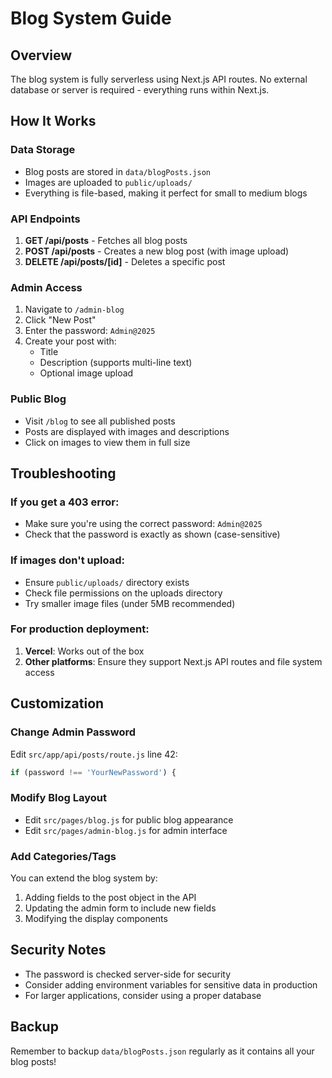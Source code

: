 # Blog System Guide

## Overview
The blog system is fully serverless using Next.js API routes. No external database or server is required - everything runs within Next.js.

## How It Works

### Data Storage
- Blog posts are stored in `data/blogPosts.json`
- Images are uploaded to `public/uploads/`
- Everything is file-based, making it perfect for small to medium blogs

### API Endpoints
1. **GET /api/posts** - Fetches all blog posts
2. **POST /api/posts** - Creates a new blog post (with image upload)
3. **DELETE /api/posts/[id]** - Deletes a specific post

### Admin Access
1. Navigate to `/admin-blog`
2. Click "New Post"
3. Enter the password: `Admin@2025`
4. Create your post with:
   - Title
   - Description (supports multi-line text)
   - Optional image upload

### Public Blog
- Visit `/blog` to see all published posts
- Posts are displayed with images and descriptions
- Click on images to view them in full size

## Troubleshooting

### If you get a 403 error:
- Make sure you're using the correct password: `Admin@2025`
- Check that the password is exactly as shown (case-sensitive)

### If images don't upload:
- Ensure `public/uploads/` directory exists
- Check file permissions on the uploads directory
- Try smaller image files (under 5MB recommended)

### For production deployment:
1. **Vercel**: Works out of the box
2. **Other platforms**: Ensure they support Next.js API routes and file system access

## Customization

### Change Admin Password
Edit `src/app/api/posts/route.js` line 42:
```javascript
if (password !== 'YourNewPassword') {
```

### Modify Blog Layout
- Edit `src/pages/blog.js` for public blog appearance
- Edit `src/pages/admin-blog.js` for admin interface

### Add Categories/Tags
You can extend the blog system by:
1. Adding fields to the post object in the API
2. Updating the admin form to include new fields
3. Modifying the display components

## Security Notes
- The password is checked server-side for security
- Consider adding environment variables for sensitive data in production
- For larger applications, consider using a proper database

## Backup
Remember to backup `data/blogPosts.json` regularly as it contains all your blog posts!
